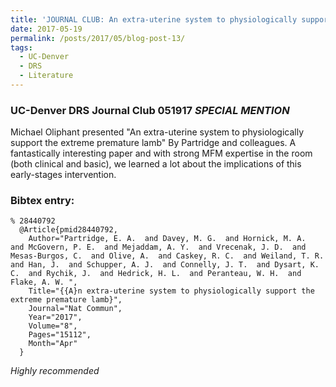 ```yaml
---
title: 'JOURNAL CLUB: An extra-uterine system to physiologically support the extreme premature lamb'
date: 2017-05-19
permalink: /posts/2017/05/blog-post-13/
tags:
  - UC-Denver
  - DRS
  - Literature
---
```


### UC-Denver DRS Journal Club 051917 *SPECIAL MENTION*

Michael Oliphant presented "An extra-uterine system to physiologically support the extreme premature lamb" By Partridge and colleagues. A fantastically interesting paper and with strong MFM expertise in the room (both clinical and basic), we learned a lot about the implications of this early-stages intervention.


### Bibtex entry:

    % 28440792
      @Article{pmid28440792,
        Author="Partridge, E. A.  and Davey, M. G.  and Hornick, M. A.  and McGovern, P. E.  and Mejaddam, A. Y.  and Vrecenak, J. D.  and Mesas-Burgos, C.  and Olive, A.  and Caskey, R. C.  and Weiland, T. R.  and Han, J.  and Schupper, A. J.  and Connelly, J. T.  and Dysart, K. C.  and Rychik, J.  and Hedrick, H. L.  and Peranteau, W. H.  and Flake, A. W. ",
        Title="{{A}n extra-uterine system to physiologically support the extreme premature lamb}",
        Journal="Nat Commun",
        Year="2017",
        Volume="8",
        Pages="15112",
        Month="Apr"
      }

  *Highly recommended*
